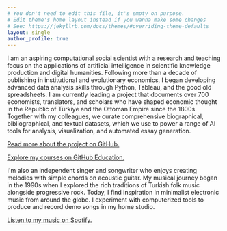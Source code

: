 ```yaml
---
# You don't need to edit this file, it's empty on purpose.
# Edit theme's home layout instead if you wanna make some changes
# See: https://jekyllrb.com/docs/themes/#overriding-theme-defaults
layout: single
author_profile: true
---
```


I am an aspiring computational social scientist with a research and teaching focus on the applications of artificial intelligence in scientific knowledge production and digital humanities. Following more than a decade of publishing in institutional and evolutionary economics, I began developing advanced data analysis skills through Python, Tableau, and the good old spreadsheets. I am currently leading a project that documents over 700 economists, translators, and scholars who have shaped economic thought in the Republic of Türkiye and the Ottoman Empire since the 1800s. Together with my colleagues, we curate comprehensive biographical, bibliographical, and textual datasets, which we use to power a range of AI tools for analysis, visualization, and automated essay generation.

[Read more about the project on GitHub.](https://github.com/sekerefe/TRPolEcon_Public)

[Explore my courses on GitHub Education.](https://github.com/Al2-courses)

I'm also an independent singer and songwriter who enjoys creating melodies with simple chords on acoustic guitar. My musical journey began in the 1990s when I explored the rich traditions of Turkish folk music alongside progressive rock. Today, I find inspiration in minimalist electronic music from around the globe. I experiment with computerized tools to produce and record demo songs in my home studio.

[Listen to my music on Spotify.](https://open.spotify.com/artist/5jP3lpQjZrTekDv5cPANXt)